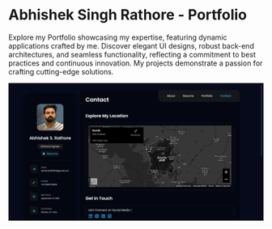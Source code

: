 # Abhishek Singh Rathore - Portfolio
Explore my Portfolio showcasing my expertise, featuring dynamic applications crafted by me. Discover elegant UI designs, robust back-end architectures, and seamless functionality, reflecting a commitment to best practices and continuous innovation. My projects demonstrate a passion for crafting cutting-edge solutions.

![](/public/images/Cover-Image.png)
